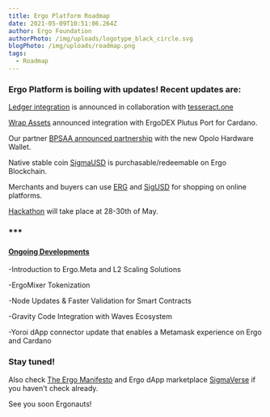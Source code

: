 ```yaml
---
title: Ergo Platform Roadmap
date: 2021-05-09T10:51:06.264Z
author: Ergo Foundation
authorPhoto: /img/uploads/logotype_black_circle.svg
blogPhoto: /img/uploads/roadmap.png
tags:
  - Roadmap
---
```

### Ergo Platform is boiling with updates! Recent updates are:

[Ledger integration](https://ergoplatform.org/en/blog/2021-05-07-ledger-network-integrates-ergo-network/) is announced in collaboration with [tesseract.one](tesseract.one)

[Wrap Assets](https://ergoplatform.org/en/blog/2021-04-21-wrapassets-announces-integration-with-ergodex/) announced integration with ErgoDEX Plutus Port for Cardano.

Our partner [BPSAA announced partnership](https://bpsaa.vision/the-opolo-hardware-wallet-is-the-new-bpsaa-partner) with the new Opolo Hardware Wallet.

Native stable coin [SigmaUSD](https://ergoplatform.org/en/blog/2021_02_26-sigmausd-released/) is purchasable/redeemable on Ergo Blockchain.

Merchants and buyers can use [ERG](https://cryptocurrencycheckout.com/coin/ergo) and [SigUSD](https://cryptocurrencycheckout.com/coin/sigmausd) for shopping on online platforms.

[Hackathon](https://www.ergoforum.org/t/first-ergo-hackathon/1015) will take place at 28-30th of May.

### \*\**

#### [Ongoing Developments ](https://curiaregiscrypto.medium.com/whats-going-on-behind-the-screens-ergo-weekly-dev-update-april-28th-a12153ffccca)

\-Introduction to Ergo.Meta  and L2 Scaling Solutions 

\-ErgoMixer Tokenization

\-Node Updates & Faster Validation for Smart Contracts

\-Gravity Code Integration with Waves Ecosystem

\-Yoroi dApp connector update that enables a Metamask experience on Ergo and Cardano

### Stay tuned! 

Also check [The Ergo Manifesto](https://ergoplatform.org/en/blog/2021-04-26-the-ergo-manifesto/) and Ergo dApp marketplace [SigmaVerse](https://sigmaverse.io/) if you haven't check already. 

See you soon Ergonauts!